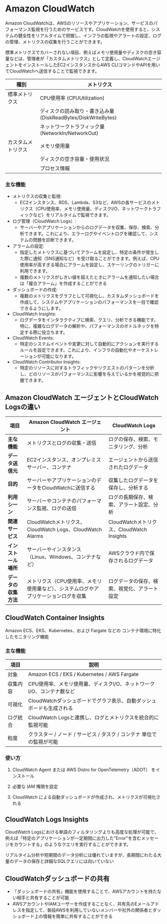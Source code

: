 # Amazon CloudWatch

Amazon CloudWatchは、AWSのリソースやアプリケーション、サービスのパフォーマンス監視を行うためのサービスです。CloudWatchを使用すると、システムの健全性をリアルタイムで把握し、インフラの監視やアラートの設定、ログの管理、メトリクスの収集を行うことができます。

標準メトリクスでカバーされない項目、例えばメモリ使用量やディスクの空き容量などは、管理者が「カスタムメトリクス」として定義し、CloudWatchエージェントをインストールしたEC2インスタンスからAWS CLIコマンドやAPIを用いてCloudWatchへ送信することで監視できます。

| 種別            | メトリクス                                                              |
|-----------------|-------------------------------------------------------------------------|
| 標準メトリクス   | CPU使用率 (CPUUtilization)                                              |
|                 | ディスクの読み取り・書き込み量 (DiskReadBytes/DiskWriteBytes)            |
|                 | ネットワークトラフィック量 (NetworkIn/NetworkOut)                       |
| カスタムメトリクス | メモリ使用量                                                           |
|                 | ディスクの空き容量・使用状況                                             |
|                 | プロセス情報                                                             |

### 主な機能
- メトリクスの収集と監視:
  - EC2インスタンス、RDS、Lambda、S3など、AWSの各サービスのメトリクス（CPU使用率、メモリ使用量、ディスクI/O、ネットワークトラフィックなど）をリアルタイムで監視できます。
- ログ管理（CloudWatch Logs）:
  - サーバーやアプリケーションからのログデータを収集、保存、検索、分析できます。これにより、エラーログやイベントログを確認して、システムの問題を診断できます。
- アラームの設定:
  - 指定したメトリクスに基づいてアラームを設定し、特定の条件が発生した際に通知（SNS通知など）を受け取ることができます。例えば、CPU使用率が高すぎる場合にアラームを設定し、スケーリングのトリガーに利用できます。
  - 複数のメトリクスがしきい値を超えたときにアラームを通知したい場合は「複合アラーム」を作成することができる
- ダッシュボードの作成:
  - 複数のメトリクスをグラフとして可視化し、カスタムダッシュボードを作成して、システムやアプリケーションのパフォーマンスを一目で確認できるようにします。
- CloudWatch Insights:
  - ログデータをインタラクティブに検索、クエリ、分析できる機能です。特に、複雑なログデータの解析や、パフォーマンスのボトルネックを特定する際に役立ちます。
- CloudWatch Events:
  - 特定のシステムイベントや変更に対して自動的にアクションを実行するルールを設定できます。これにより、インフラの自動化やオーケストレーションが可能になります。
- CloudWatch Contributor Insights:
  - 特定のリソースに対するトラフィックやリクエストのパターンを分析し、どのリソースがパフォーマンスに影響を与えているかを視覚的に把握できます。

## Amazon CloudWatch エージェントとCloudWatch Logsの違い

| 項目                     | **Amazon CloudWatch エージェント**                                  | **CloudWatch Logs**                          |
|--------------------------|------------------------------------------------------------------|--------------------------------------------|
| **主な機能**              | メトリクスとログの収集・送信                                        | ログの保存、検索、モニタリング、分析       |
| **データ送信元**          | EC2インスタンス、オンプレミスサーバー、コンテナ                   | エージェントから送信されたログデータ       |
| **目的**                  | サーバーやアプリケーションのデータをCloudWatchに送信する           | 収集したログデータを保存し、分析する       |
| **利用シーン**            | サーバーやコンテナのパフォーマンス監視、ログの送信                | ログの長期保存、検索、アラート設定、分析   |
| **関連サービス**          | CloudWatchメトリクス、CloudWatch Logs、CloudWatch Alarms        | CloudWatchメトリクス、CloudWatch Insights  |
| **インストール場所**      | サーバーやインスタンス（Linux、Windows、コンテナなど）           | AWSクラウド内で保存されるログデータ        |
| **データの収集方法**      | メトリクス（CPU使用率、メモリ使用量など）、システムログやアプリケーションログを収集 | ログデータの保存、検索、視覚化、アラート設定 |

## CloudWatch Container Insights

Amazon ECS、EKS、Kubernetes、および Fargate などの コンテナ環境に特化したモニタリング機能

### 主な機能

|項目	|説明|
|----|-----|
|対象|	Amazon ECS / EKS / Kubernetes / AWS Fargate|
|収集内容|	CPU使用率、メモリ使用量、ディスクI/O、ネットワークI/O、コンテナ数など|
|可視化|	CloudWatchダッシュボードでグラフ表示、自動ダッシュボードも生成される|
|ログ統合|	CloudWatch Logsと連携し、ログとメトリクスを統合的に監視可能|
|粒度|	クラスター / ノード / サービス / タスク / コンテナ 単位での監視が可能|

### 使い方

1. CloudWatch Agent または AWS Distro for OpenTelemetry（ADOT） をインストール

2. 必要な IAM 権限を設定

3. CloudWatch による自動ダッシュボードが作成され、メトリクスが可視化される

## CloudWatch Logs Insights
CloudWatch Logsにおける単語のフィルタリングよりも高度な処理が可能で、例えば「特定のアプリケーションが一定期間に出力した"Error"を含むメッセージをカウントする」のようなクエリを実行することができます。

リアルタイム分析や短期間のデータ分析には優れていますが、長期間にわたる大量のデータの保存と詳細なSQLクエリには向いていない

## CloudWatchダッシュボードの共有

- 「ダッシュボードの共有」機能を使用することで、AWSアカウントを持たない相手と共有することが可能
- AWSアカウントやIAMユーザーを作成することなく、共有先のEメールアドレスを指定して、普段AWSを利用していないメンバーや社外の関係者とダッシュボード上の情報を簡単に共有することができる
